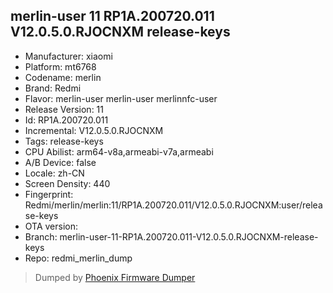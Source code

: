 ## merlin-user 11 RP1A.200720.011 V12.0.5.0.RJOCNXM release-keys
- Manufacturer: xiaomi
- Platform: mt6768
- Codename: merlin
- Brand: Redmi
- Flavor: merlin-user
merlin-user
merlinnfc-user
- Release Version: 11
- Id: RP1A.200720.011
- Incremental: V12.0.5.0.RJOCNXM
- Tags: release-keys
- CPU Abilist: arm64-v8a,armeabi-v7a,armeabi
- A/B Device: false
- Locale: zh-CN
- Screen Density: 440
- Fingerprint: Redmi/merlin/merlin:11/RP1A.200720.011/V12.0.5.0.RJOCNXM:user/release-keys
- OTA version: 
- Branch: merlin-user-11-RP1A.200720.011-V12.0.5.0.RJOCNXM-release-keys
- Repo: redmi_merlin_dump


>Dumped by [Phoenix Firmware Dumper](https://github.com/DroidDumps/phoenix_firmware_dumper)
